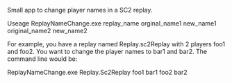 Small app to change player names in a SC2 replay.

Useage
ReplayNameChange.exe replay_name orginal_name1 new_name1 original_name2 new_name2

For example, you have a replay named Replay.sc2Replay with 2 players foo1 and foo2.  You want to change the player names to bar1 and bar2.  The command line would be:

ReplayNameChange.exe Replay.Sc2Replay foo1 bar1 foo2 bar2
